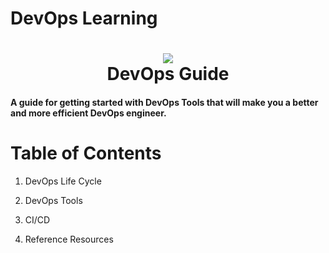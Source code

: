 # DevOps Learning

<h1 align="center">
 <img src="https://miro.medium.com/v2/resize:fit:1100/format:webp/1*F0Sqmqz3ubCzxYAAup2oLQ.png">
  <br />
 DevOps Guide
</h1>

#### A guide for getting started with DevOps Tools that will make you a better and more efficient DevOps engineer.
 
 
# Table of Contents

1. DevOps Life Cycle
    
2. DevOps Tools

3. CI/CD

4. Reference Resources